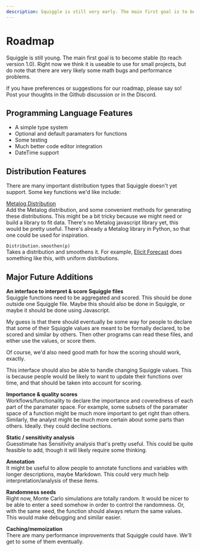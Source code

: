 ```yaml
---
description: Squiggle is still very early. The main first goal is to become stable (to reach version 1.
---
```


# Roadmap 

Squiggle is still young. The main first goal is to become stable (to reach version 1.0). Right now we think it is useable to use for small projects, but do note that there are very likely some math bugs and performance problems.

If you have preferences or suggestions for our roadmap, please say so! Post your thoughts in the Github discussion or in the Discord.

## Programming Language Features

- A simple type system
- Optional and default paramaters for functions
- Some testing
- Much better code editor integration
- DateTime support

## Distribution Features

There are many important distribution types that Squiggle doesn't yet support. Some key functions we'd like include:

[Metalog Distribution](https://en.wikipedia.org/wiki/Metalog_distribution)  
Add the Metalog distribution, and some convenient methods for generating these distributions. This might be a bit tricky because we might need or build a library to fit data. There's no Metalog javascript library yet, this would be pretty useful. There's already a Metalog library in Python, so that one could be used for inspiration.

`Distribution.smoothen(p)`  
Takes a distribution and smoothens it. For example, [Elicit Forecast](https://forecast.elicit.org/) does something like this, with uniform distributions.

## Major Future Additions
**An interface to interpret & score Squiggle files**  
Squiggle functions need to be aggregated and scored. This should be done outside one Squiggle file. Maybe this should also be done in Squiggle, or maybe it should be done using Javascript.

My guess is that there should eventually be some way for people to declare that some of their Squiggle values are meant to be formally declared, to be scored and similar by others. Then other programs can read these files, and either use the values, or score them.

Of course, we'd also need good math for how the scoring should work, exactly.

This interface should also be able to handle changing Squiggle values. This is because people would be likely to want to update their functions over time, and that should be taken into account for scoring.

**Importance & quality scores**  
Workflows/functionality to declare the importance and coveredness of each part of the paramater space. For example, some subsets of the paramater space of a function might be much more important to get right than others. Similarly, the analyst might be much more certain about some parts than others. Ideally. they could decline sections.

**Static / sensitivity analysis**  
Guesstimate has Sensitivity analysis that's pretty useful. This could be quite feasible to add, though it will likely require some thinking.

**Annotation**  
It might be useful to allow people to annotate functions and variables with longer descriptions, maybe Markdown. This could very much help interpretation/analysis of these items.

**Randomness seeds**  
Right now, Monte Carlo simulations are totally random. It would be nicer to be able to enter a seed somehow in order to control the randomness. Or, with the same seed, the function should always return the same values. This would make debugging and similar easier.

**Caching/memoization**  
There are many performance improvements that Squiggle could have. We'll get to some of them eventually.
